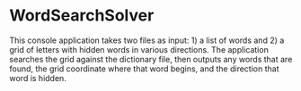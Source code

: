 WordSearchSolver
================

This console application takes two files as input: 1) a list of words and 2) a grid of letters with hidden words in various directions. The application searches the grid against the dictionary file, then outputs any words that are found, the grid coordinate where that word begins, and the direction that word is hidden.
